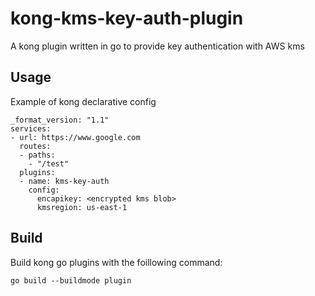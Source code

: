 # kong-kms-key-auth-plugin
A kong plugin written in go to provide key authentication with AWS kms

## Usage
Example of kong declarative config
```
_format_version: "1.1"
services:
- url: https://www.google.com
  routes:
  - paths:
    - "/test"
  plugins:
  - name: kms-key-auth
    config:
      encapikey: <encrypted kms blob>
      kmsregion: us-east-1
```

## Build
Build kong go plugins with the foillowing command:
```
go build --buildmode plugin
```